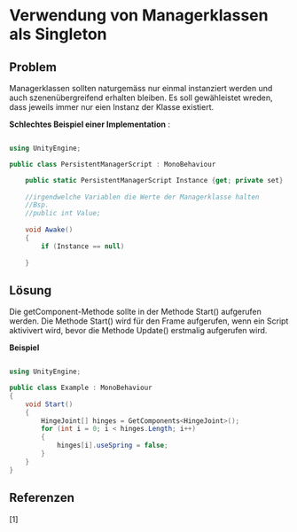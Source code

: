 # Verwendung von Managerklassen als Singleton 

## Problem

Managerklassen sollten naturgemäss nur einmal instanziert werden und auch szenenübergreifend erhalten bleiben. Es soll gewähleistet wreden, dass jeweils immer nur eien Instanz der Klasse existiert.


**Schlechtes Beispiel einer Implementation** :
```csharp

using UnityEngine;

public class PersistentManagerScript : MonoBehaviour

    public static PersistentManagerScript Instance {get; private set}
    
    //irgendwelche Variablen die Werte der Managerklasse halten
    //Bsp.
    //public int Value;
    
    void Awake()
    {
        if (Instance == null)
            
    }


```



## Lösung

Die getComponent-Methode sollte in der Methode Start() aufgerufen werden.
Die Methode Start() wird für den Frame aufgerufen, wenn ein Script aktivivert wird, bevor die Methode Update() erstmalig aufgerufen wird.

**Beispiel**
```csharp

using UnityEngine;

public class Example : MonoBehaviour
{
    void Start()
    {
        HingeJoint[] hinges = GetComponents<HingeJoint>();
        for (int i = 0; i < hinges.Length; i++)
        {
            hinges[i].useSpring = false;
        }
    }
}

```


## Referenzen

<a id="1">[1]</a>

